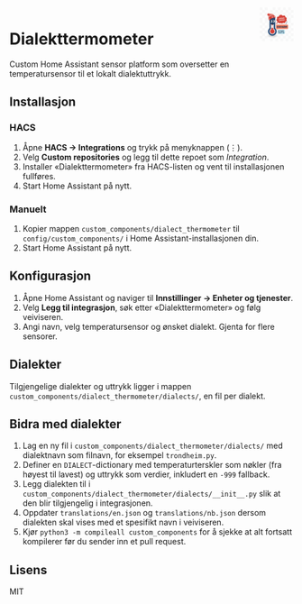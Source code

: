 <img src="https://raw.githubusercontent.com/kbyrkjeland/dialect-thermometer/main/custom_components/dialect_thermometer/icon.png" alt="Dialekttermometer logo" title="Dialekttermometer" align="right" height="60" />

# Dialekttermometer

Custom Home Assistant sensor platform som oversetter en temperatursensor til et lokalt dialektuttrykk.

## Installasjon

### HACS

1. Åpne **HACS → Integrations** og trykk på menyknappen (⋮).
2. Velg **Custom repositories** og legg til dette repoet som *Integration*.
3. Installer «Dialekttermometer» fra HACS-listen og vent til installasjonen fullføres.
4. Start Home Assistant på nytt.

### Manuelt

1. Kopier mappen `custom_components/dialect_thermometer` til `config/custom_components/` i Home Assistant-installasjonen din.
2. Start Home Assistant på nytt.

## Konfigurasjon

1. Åpne Home Assistant og naviger til **Innstillinger → Enheter og tjenester**.
2. Velg **Legg til integrasjon**, søk etter «Dialekttermometer» og følg veiviseren.
3. Angi navn, velg temperatursensor og ønsket dialekt. Gjenta for flere sensorer.

## Dialekter

Tilgjengelige dialekter og uttrykk ligger i mappen `custom_components/dialect_thermometer/dialects/`, en fil per dialekt.

## Bidra med dialekter

1. Lag en ny fil i `custom_components/dialect_thermometer/dialects/` med dialektnavn som filnavn, for eksempel `trondheim.py`.
2. Definer en `DIALECT`-dictionary med temperaturterskler som nøkler (fra høyest til lavest) og uttrykk som verdier, inkludert en `-999` fallback.
3. Legg dialekten til i `custom_components/dialect_thermometer/dialects/__init__.py` slik at den blir tilgjengelig i integrasjonen.
4. Oppdater `translations/en.json` og `translations/nb.json` dersom dialekten skal vises med et spesifikt navn i veiviseren.
5. Kjør `python3 -m compileall custom_components` for å sjekke at alt fortsatt kompilerer før du sender inn et pull request.

## Lisens

MIT
